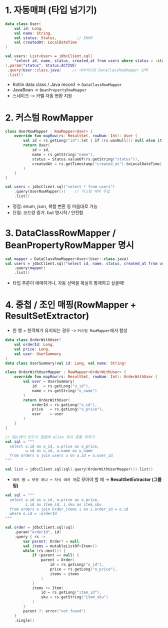 # 1. 자동매퍼 (타입 넘기기)

```kotlin
data class User(
    val id: Long,
    val name: String,
    val status: Status,         // ENUM
    val createdAt: LocalDateTime
)

val users: List<User> = jdbcClient.sql(
    "select id, name, status, created_at from users where status = :status"
).param("status", Status.ACTIVE)
 .query(User::class.java)     // 내부적으로 DataClassRowMapper 선택
 .list()
```

- Kotlin data class / Java record -> `DataClassRowMapper`
- JavaBean -> `BeanPropertyRowMapper`
- 스네이크 -> 카멜 자동 변환 지원
# 2. 커스텀 RowMapper
```kotlin
class UserRowMapper : RowMapper<User> {
    override fun mapRow(rs: ResultSet, rowNum: Int): User {
        val id = rs.getLong("id").let { if (rs.wasNull()) null else it } ?: error("id null")
        return User(
            id = id,
            name = rs.getString("name"),
            status = Status.valueOf(rs.getString("status")),
            createdAt = rs.getTimestamp("created_at").toLocalDateTime()
        )
    }
}

val users = jdbcClient.sql("select * from users")
    .query(UserRowMapper())    // 커스텀 매퍼 주입
    .list()
```
- 정점: enum, json, 복합 변환 등 마음대로 가능
- 단점: 코드량 증가. but 명시적 / 안전함

# 3. DataClassRowMapper / BeanPropertyRowMapper 명시
```kotlin
val mapper = DataClassRowMapper<User>(User::class.java)
val users = jdbcClient.sql("select id, name, status, created_at from users")
    .query(mapper)
    .list()
```
- 타입 추론이 애매하거나, 자동 선택을 확실히 통제하고 싶을때!
# 4. 중첩 / 조인 매핑(RowMapper + ResultSetExtractor)
- 한 행 = 한객체가 유지되는 경우 -> `커스텀 RowMapper`에서 합성
```kotlin
data class OrderWithUser(
    val orderId: Long,
    val price: Long,
    val user: UserSummary
)
data class UserSummary(val id: Long, val name: String)

class OrderWithUserMapper : RowMapper<OrderWithUser> {
    override fun mapRow(rs: ResultSet, rowNum: Int): OrderWithUser {
        val user = UserSummary(
            id   = rs.getLong("u_id"),
            name = rs.getString("u_name")
        )
        return OrderWithUser(
            orderId = rs.getLong("o_id"),
            price   = rs.getLong("o_price"),
            user    = user
        )
    }
}

// SQL에서 반드시 컬럼에 alias 줘서 충돌 피하기
val sql = """
  select o.id as o_id, o.price as o_price,
         u.id as u_id, u.name as u_name
  from orders o join users u on u.id = o.user_id
"""

val list = jdbcClient.sql(sql).query(OrderWithUserMapper()).list()
```
-  `여러 행 = 부모 하나 + 자식 여러 개`로 모아야 할 때 → **ResultSetExtractor (그룹핑)**
```kotlin
val sql = """
  select o.id as o_id, o.price as o_price,
         i.id as item_id, i.sku as item_sku
  from orders o join order_items i on i.order_id = o.id
  where o.id = :orderId
"""

val order = jdbcClient.sql(sql)
    .param("orderId", id)
    .query { rs ->
        var parent: Order? = null
        val items = mutableListOf<Item>()
        while (rs.next()) {
            if (parent == null) {
                parent = Order(
                    id = rs.getLong("o_id"),
                    price = rs.getLong("o_price"),
                    items = items
                )
            }
            items += Item(
                id = rs.getLong("item_id"),
                sku = rs.getString("item_sku")
            )
        }
        parent ?: error("not found")
    }
    .single()
```